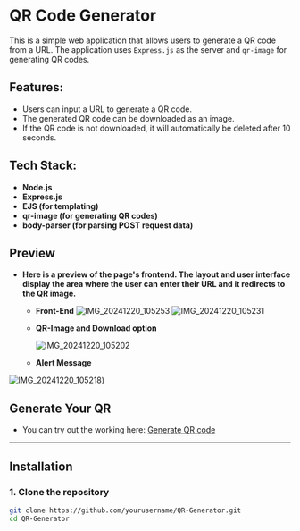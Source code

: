 # QR Code Generator

This is a simple web application that allows users to generate a QR code from a URL. The application uses `Express.js` as the server and `qr-image` for generating QR codes.

## Features:
- Users can input a URL to generate a QR code.
- The generated QR code can be downloaded as an image.
- If the QR code is not downloaded, it will automatically be deleted after 10 seconds.

## Tech Stack:
- **Node.js**
- **Express.js**
- **EJS (for templating)**
- **qr-image (for generating QR codes)**
- **body-parser (for parsing POST request data)**

## Preview

- **Here is a preview of the page's frontend. The layout and user interface display the area where the user can enter their URL and it redirects to the QR image.**
 
  - **Front-End**
![IMG_20241220_105253](https://github.com/user-attachments/assets/45d9c443-eea1-4c29-bf9d-8ccd76c4c53b)
![IMG_20241220_105231](https://github.com/user-attachments/assets/453fa19e-8787-4d85-b099-3b4f7db3e864)
  
  - **QR-Image and Download option**

     ![IMG_20241220_105202](https://github.com/user-attachments/assets/e8268bb2-aa89-4c63-a787-c67426115909)
  
  - **Alert Message**

![IMG_20241220_105218](https://github.com/user-attachments/assets/94925029-d877-4398-b42d-5aecae018b50))

## Generate Your QR

 - You can try out the working here: [Generate QR code](https://qr-image.onrender.com)
---

## Installation

### 1. Clone the repository

```bash
git clone https://github.com/yourusername/QR-Generator.git
cd QR-Generator
